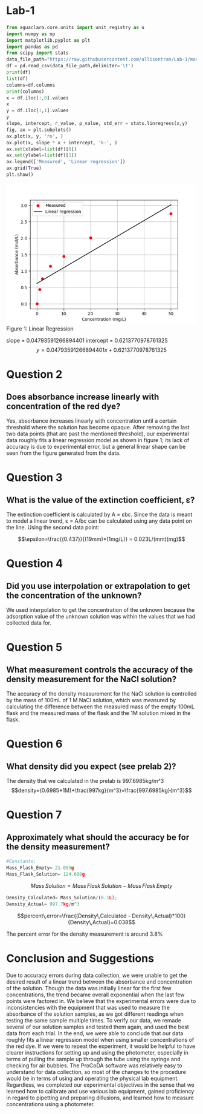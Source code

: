 # Lab-1
``` python
from aguaclara.core.units import unit_registry as u
import numpy as np
import matplotlib.pyplot as plt
import pandas as pd
from scipy import stats
data_file_path="https://raw.githubusercontent.com/allisontran/Lab-1/master/lab1data.tsv"
df = pd.read_csv(data_file_path,delimiter='\t')
print(df)
list(df)
columns=df.columns
print(columns)
x = df.iloc[:,0].values
x
y = df.iloc[:,1].values
y
slope, intercept, r_value, p_value, std_err = stats.linregress(x,y)
fig, ax = plt.subplots()
ax.plot(x, y, 'ro', )
ax.plot(x, slope * x + intercept, 'k-', )
ax.set(xlabel=list(df)[0])
ax.set(ylabel=list(df)[1])
ax.legend(['Measured', 'Linear regression'])
ax.grid(True)
plt.show()

```
![lab1](https://github.com/allisontran/Lab-1/blob/master/Lab1Figure(Group3).png)
Figure 1: Linear Regression

slope = 0.04793591266894401
intercept = 0.6213770978761325
$$y=0.04793591266894401x+0.6213770978761325$$

# Question 2
## Does absorbance increase linearly with concentration of the red dye?

Yes, absorbance increases linearly with concentration until a certain threshold where the solution has become opaque. After removing the last two data points (that are past the mentioned threshold), our experimental data roughly fits a linear regression model as shown in figure 1; its lack of accuracy is due to experimental error, but a general linear shape can be seen from the figure generated from the data.

# Question 3
## What is the value of the extinction coefficient, ε?

The extinction coefficient is calculated by A = εbc. Since the data is meant to model a linear trend, ε = A/bc can be calculated using any data point on the line. Using the second data point:

$$\epsilon=\frac{(0.437)}{(19mm)*(1mg/L)} = 0.023L/(mm)(mg)$$

# Question 4
## Did you use interpolation or extrapolation to get the concentration of the unknown?

We used interpolation to get the concentration of the unknown because the adsorption value of the unknown solution was within the values that we had collected data for.

# Question 5
## What measurement controls the accuracy of the density measurement for the NaCl solution?

The accuracy of the density measurement for the NaCl solution is controlled by the mass of 100mL of 1 M NaCl solution, which was measured by calculating the difference between the measured mass of the empty 100mL flask and the measured mass of the flask and the 1M solution mixed in the flask.

# Question 6
## What density did you expect (see prelab 2)?

The density that we calculated in the prelab is 997.6985kg/m^3
$$density=(0.6985*1M)+\frac{997kg}{m^3}=\frac{997.6985kg}{m^3}$$

# Question 7
## Approximately what should the accuracy be for the density measurement?

```python
#Constants:
Mass_Flask_Empty= 21.093g
Mass_Flask_Solution= 124.688g
```

$$Mass\,Solution= Mass\,Flask\,Solution - Mass\,Flask\,Empty$$

```python
Density_Calculated= Mass_Solution/(0.1L);
Density_Actual= 997.7kg/m^3
```

$$percent\,error=\frac{(Density\,Calculated - Density\,Actual)*100}{Density\,Actual}=0.038$$

The percent error for the density measurement is around 3.8%

# Conclusion and Suggestions
Due to accuracy errors during data collection, we were unable to get the desired result of a linear trend between the absorbance and concentration of the solution. Though the data was initially linear for the first few concentrations, the trend became overall exponential when the last few points were factored in. We believe that the experimental errors were due to inconsistencies with the equipment that was used to measure the absorbance of the solution samples, as we got different readings when testing the same sample multiple times. To verify our data, we remade several of our solution samples and tested them again, and used the best data from each trial. In the end, we were able to conclude that our data roughly fits a linear regression model when using smaller concentrations of the red dye. If we were to repeat the experiment, it would be helpful to have clearer instructions for setting up and using the photometer, especially in terms of pulling the sample up through the tube using the syringe and checking for air bubbles. The ProCoDA software was relatively easy to understand for data collection, so most of the changes to the procedure would be in terms of using and operating the physical lab equipment. Regardless, we completed our experimental objectives in the sense that we learned how to calibrate and use various lab equipment, gained proficiency in regard to pipetting and preparing dillusions, and learned how to measure concentrations using a photometer.
